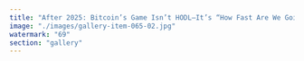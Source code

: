 ```yaml
---
title: "After 2025: Bitcoin’s Game Isn’t HODL—It’s “How Fast Are We Going to Zero?”<br /><br />The story of Bitcoin used to be a tale of digital gold, a fortress of value preserved against chaos. But after 2025, something fundamental has shifted: the real question is no longer about how high we can climb, but how gracefully (or quickly) we spiral downward.<br /><br />Why? <br />Bitcoin’s famed immutability—once a virtue—has become a rigid shell resisting the natural entropy and evolution present in all thriving systems. As the world accelerates, static consensus turns from safety net into anchor. Defending old narratives now drains energy and resources, creating economic friction with little room for dynamic adaptation.<br /><br />Markets thrive on flexibility and resonance. Without the ability to pivot and adapt, Bitcoin risks descending from a vibrant network into a symbol of systemic stagnation. The scoreboard has changed: the competition now is not about endurance, but about the velocity of decline.<br /><br />In a world tuned to change, rigidity isn’t safety—it’s the start of the countdown."
image: "./images/gallery-item-065-02.jpg"
watermark: "69"
section: "gallery"
---
```

